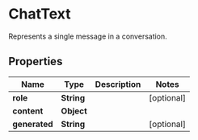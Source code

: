 

# ChatText

Represents a single message in a conversation.

## Properties

| Name | Type | Description | Notes |
|------------ | ------------- | ------------- | -------------|
|**role** | **String** |  |  [optional] |
|**content** | **Object** |  |  |
|**generated** | **String** |  |  [optional] |



